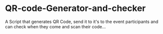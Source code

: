 # QR-code-Generator-and-checker
A Script that generates QR Code, send it to it's to the event participants and can check when they come and scan their code...
